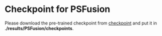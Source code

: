 # Checkpoint for PSFusion
Please download the pre-trained checkpoint from [checkpoint](https://pan.baidu.com/s/1N_dZvfiKwuwQf2DZPstJ0A?pwd=PSFu) and put it in **./results/PSFusion/checkpoints**.